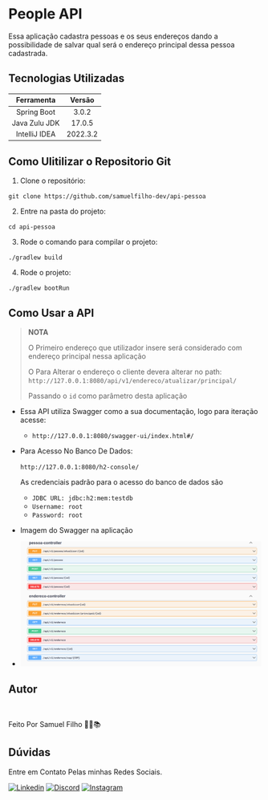 # People API

Essa aplicação cadastra pessoas e os seus endereços dando a possibilidade de salvar
qual será o endereço principal dessa pessoa cadastrada.


## Tecnologias Utilizadas

|  Ferramenta   |  Versão  |
|:-------------:|:--------:|
|  Spring Boot  |  3.0.2   |
| Java Zulu JDK |  17.0.5  |
| IntelliJ IDEA | 2022.3.2 |

## Como Ulitilizar o Repositorio Git

1. Clone o repositório:

~~~git
git clone https://github.com/samuelfilho-dev/api-pessoa
~~~
2. Entre na pasta do projeto:

~~~git
cd api-pessoa
~~~
3. Rode o comando para compilar o projeto:

~~~maven
./gradlew build
~~~
4. Rode o projeto:

~~~maven
./gradlew bootRun
~~~

## Como Usar a API


>**NOTA**
> 
> O Primeiro endereço que utilizador insere será considerado com endereço principal
> nessa aplicação
> 
> O Para Alterar o endereço o cliente devera alterar no path:
> `http://127.0.0.1:8080/api/v1/endereco/atualizar/principal/`
> 
> Passando o `id` como parâmetro 
> desta aplicação


 - Essa API utiliza Swagger como a sua documentação, logo para iteração
acesse:

   - `http://127.0.0.1:8080/swagger-ui/index.html#/`
   

 - Para Acesso No Banco De Dados:

    `http://127.0.0.1:8080/h2-console/`

    As credenciais padrão para o acesso do banco de dados são
   - `JDBC URL: jdbc:h2:mem:testdb`
   - `Username: root`
   - `Password: root`

- Imagem do Swagger na aplicação


- ![img.png](img.png)


## Autor

<a href="https://www.linkedin.com/in/samuel-filho-981b2b196/">
 <img src="https://avatars.githubusercontent.com/u/81279868?v=4" width="100px;" alt=""/>
 <br /></a></a>

Feito Por Samuel Filho 👨‍💻📚

## Dúvidas

Entre em Contato Pelas minhas Redes Sociais.

[![Linkedin](https://img.shields.io/badge/LinkedIn-%230077B5.svg?logo=linkedin&logoColor=white)](https://www.linkedin.com/in/samuel-filho-981b2b196/)
[![Discord](https://img.shields.io/badge/Discord-%235865F2.svg?&logo=discord&logoColor=white)](https://discord.gg/EHN5jsNUSk)
[![Instagram](https://img.shields.io/badge/Instagram-%23E4405F.svg?&logo=Instagram&logoColor=white)](https://www.instagram.com/_samuel.filho_/)